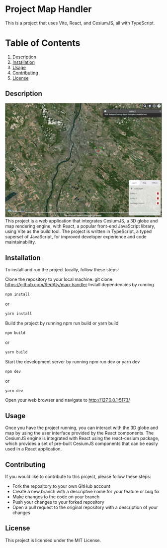 # Project Map Handler
This is a project that uses Vite, React, and CesiumJS, all with TypeScript.

# Table of Contents
1. [Description](#Description)
2. [Installation](#Installation)
3. [Usage](#Usage)
4. [Contributing](#Contributing)
5. [License](#License)

## Description

![Screenshot about map](public/screenshot.png)
This project is a web application that integrates CesiumJS, a 3D globe and map rendering engine, with React, a popular front-end JavaScript library, using Vite as the build tool. The project is written in TypeScript, a typed superset of JavaScript, for improved developer experience and code maintainability.

## Installation
To install and run the project locally, follow these steps:

Clone the repository to your local machine: git clone https://github.com/RedAty/map-handler
Install dependencies by running
```bash
npm install
```
or
```bash
yarn install
```
Build the project by running npm run build or yarn build
```bash
npm build
```
or
```bash
yarn build
```

Start the development server by running npm run dev or yarn dev
```bash
npm dev
```
or
```bash
yarn dev
```

Open your web browser and navigate to http://127.0.0.1:5173/

## Usage
Once you have the project running, you can interact with the 3D globe and map by using the user interface provided by the React components. The CesiumJS engine is integrated with React using the react-cesium package, which provides a set of pre-built CesiumJS components that can be easily used in a React application.

## Contributing
If you would like to contribute to this project, please follow these steps:

- Fork the repository to your own GitHub account
- Create a new branch with a descriptive name for your feature or bug fix
- Make changes to the code on your branch
- Push your changes to your forked repository
- Open a pull request to the original repository with a description of your changes

## License
This project is licensed under the MIT License.
